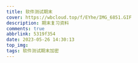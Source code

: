 ```yaml
---
title: 软件测试期末
cover: https://wbcloud.top/f/EYhe/IMG_6851.GIF
description: 期末复习资料
comments: true
abbrlink: 5319f354
date: 2023-05-26 14:30:13
top_img: 
tags: 软件测试期末加密
---
```



